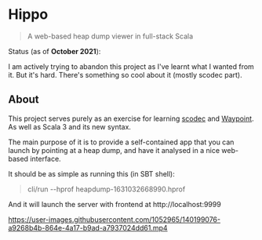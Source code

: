 # Hippo

> A web-based heap dump viewer in full-stack Scala

Status (as of **October 2021**): 

I am actively trying to abandon this project as I've learnt what I wanted from
it. But it's hard. There's something so cool about it (mostly scodec part).

## About

This project serves purely as an exercise for learning [scodec](https://github.com/scodec/scodec) and [Waypoint](https://github.com/raquo/waypoint). As well as Scala 3 and its new syntax.

The main purpose of it is to provide a self-contained app that you can launch by
pointing at a heap dump, and have it analysed in a nice web-based interface.

It should be as simple as running this (in SBT shell):

> cli/run --hprof heapdump-1631032668990.hprof

And it will launch the server with frontend at http://localhost:9999

https://user-images.githubusercontent.com/1052965/140199076-a9268b4b-864e-4a17-b9ad-a7937024dd61.mp4



